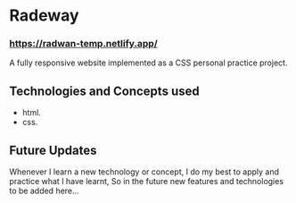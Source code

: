 # Radeway
### https://radwan-temp.netlify.app/
A fully responsive website implemented as a CSS personal practice project.
## Technologies and Concepts used
* html.
* css.
## Future Updates
Whenever I learn a new technology or concept, I do my best to apply and practice what I have learnt, So in the future new features and technologies to be added here...   

